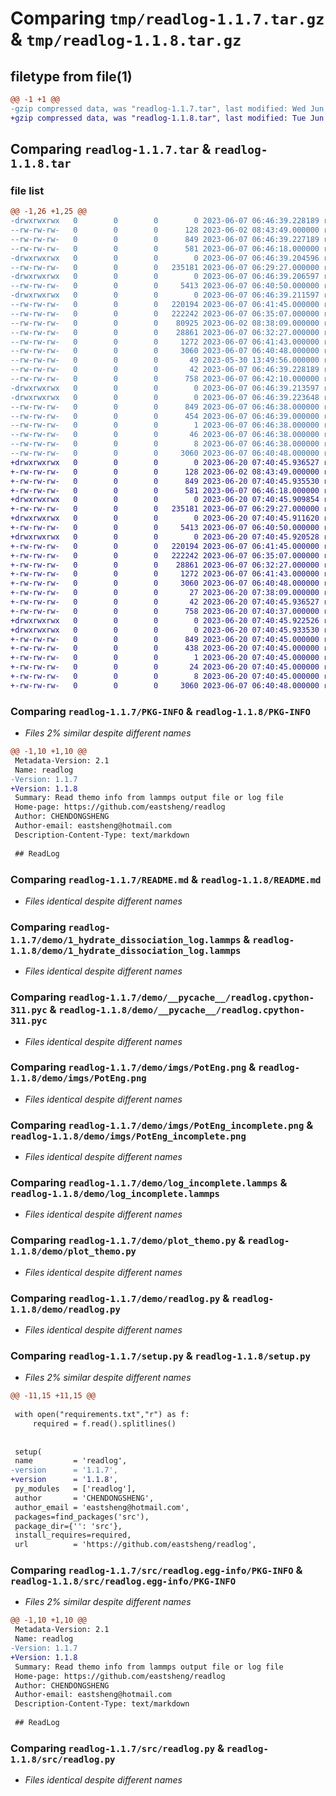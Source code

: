 # Comparing `tmp/readlog-1.1.7.tar.gz` & `tmp/readlog-1.1.8.tar.gz`

## filetype from file(1)

```diff
@@ -1 +1 @@
-gzip compressed data, was "readlog-1.1.7.tar", last modified: Wed Jun  7 06:46:39 2023, max compression
+gzip compressed data, was "readlog-1.1.8.tar", last modified: Tue Jun 20 07:40:45 2023, max compression
```

## Comparing `readlog-1.1.7.tar` & `readlog-1.1.8.tar`

### file list

```diff
@@ -1,26 +1,25 @@
-drwxrwxrwx   0        0        0        0 2023-06-07 06:46:39.228189 readlog-1.1.7/
--rw-rw-rw-   0        0        0      128 2023-06-02 08:43:49.000000 readlog-1.1.7/MANIFEST.in
--rw-rw-rw-   0        0        0      849 2023-06-07 06:46:39.227189 readlog-1.1.7/PKG-INFO
--rw-rw-rw-   0        0        0      581 2023-06-07 06:46:18.000000 readlog-1.1.7/README.md
-drwxrwxrwx   0        0        0        0 2023-06-07 06:46:39.204596 readlog-1.1.7/demo/
--rw-rw-rw-   0        0        0   235181 2023-06-07 06:29:27.000000 readlog-1.1.7/demo/1_hydrate_dissociation_log.lammps
-drwxrwxrwx   0        0        0        0 2023-06-07 06:46:39.206597 readlog-1.1.7/demo/__pycache__/
--rw-rw-rw-   0        0        0     5413 2023-06-07 06:40:50.000000 readlog-1.1.7/demo/__pycache__/readlog.cpython-311.pyc
-drwxrwxrwx   0        0        0        0 2023-06-07 06:46:39.211597 readlog-1.1.7/demo/imgs/
--rw-rw-rw-   0        0        0   220194 2023-06-07 06:41:45.000000 readlog-1.1.7/demo/imgs/PotEng.png
--rw-rw-rw-   0        0        0   222242 2023-06-07 06:35:07.000000 readlog-1.1.7/demo/imgs/PotEng_incomplete.png
--rw-rw-rw-   0        0        0    80925 2023-06-02 08:38:09.000000 readlog-1.1.7/demo/log.lammps
--rw-rw-rw-   0        0        0    28861 2023-06-07 06:32:27.000000 readlog-1.1.7/demo/log_incomplete.lammps
--rw-rw-rw-   0        0        0     1272 2023-06-07 06:41:43.000000 readlog-1.1.7/demo/plot_themo.py
--rw-rw-rw-   0        0        0     3060 2023-06-07 06:40:48.000000 readlog-1.1.7/demo/readlog.py
--rw-rw-rw-   0        0        0       49 2023-05-30 13:49:56.000000 readlog-1.1.7/requirements.txt
--rw-rw-rw-   0        0        0       42 2023-06-07 06:46:39.228189 readlog-1.1.7/setup.cfg
--rw-rw-rw-   0        0        0      758 2023-06-07 06:42:10.000000 readlog-1.1.7/setup.py
-drwxrwxrwx   0        0        0        0 2023-06-07 06:46:39.213597 readlog-1.1.7/src/
-drwxrwxrwx   0        0        0        0 2023-06-07 06:46:39.223648 readlog-1.1.7/src/readlog.egg-info/
--rw-rw-rw-   0        0        0      849 2023-06-07 06:46:38.000000 readlog-1.1.7/src/readlog.egg-info/PKG-INFO
--rw-rw-rw-   0        0        0      454 2023-06-07 06:46:39.000000 readlog-1.1.7/src/readlog.egg-info/SOURCES.txt
--rw-rw-rw-   0        0        0        1 2023-06-07 06:46:38.000000 readlog-1.1.7/src/readlog.egg-info/dependency_links.txt
--rw-rw-rw-   0        0        0       46 2023-06-07 06:46:38.000000 readlog-1.1.7/src/readlog.egg-info/requires.txt
--rw-rw-rw-   0        0        0        8 2023-06-07 06:46:38.000000 readlog-1.1.7/src/readlog.egg-info/top_level.txt
--rw-rw-rw-   0        0        0     3060 2023-06-07 06:40:48.000000 readlog-1.1.7/src/readlog.py
+drwxrwxrwx   0        0        0        0 2023-06-20 07:40:45.936527 readlog-1.1.8/
+-rw-rw-rw-   0        0        0      128 2023-06-02 08:43:49.000000 readlog-1.1.8/MANIFEST.in
+-rw-rw-rw-   0        0        0      849 2023-06-20 07:40:45.935530 readlog-1.1.8/PKG-INFO
+-rw-rw-rw-   0        0        0      581 2023-06-07 06:46:18.000000 readlog-1.1.8/README.md
+drwxrwxrwx   0        0        0        0 2023-06-20 07:40:45.909854 readlog-1.1.8/demo/
+-rw-rw-rw-   0        0        0   235181 2023-06-07 06:29:27.000000 readlog-1.1.8/demo/1_hydrate_dissociation_log.lammps
+drwxrwxrwx   0        0        0        0 2023-06-20 07:40:45.911620 readlog-1.1.8/demo/__pycache__/
+-rw-rw-rw-   0        0        0     5413 2023-06-07 06:40:50.000000 readlog-1.1.8/demo/__pycache__/readlog.cpython-311.pyc
+drwxrwxrwx   0        0        0        0 2023-06-20 07:40:45.920528 readlog-1.1.8/demo/imgs/
+-rw-rw-rw-   0        0        0   220194 2023-06-07 06:41:45.000000 readlog-1.1.8/demo/imgs/PotEng.png
+-rw-rw-rw-   0        0        0   222242 2023-06-07 06:35:07.000000 readlog-1.1.8/demo/imgs/PotEng_incomplete.png
+-rw-rw-rw-   0        0        0    28861 2023-06-07 06:32:27.000000 readlog-1.1.8/demo/log_incomplete.lammps
+-rw-rw-rw-   0        0        0     1272 2023-06-07 06:41:43.000000 readlog-1.1.8/demo/plot_themo.py
+-rw-rw-rw-   0        0        0     3060 2023-06-07 06:40:48.000000 readlog-1.1.8/demo/readlog.py
+-rw-rw-rw-   0        0        0       27 2023-06-20 07:38:09.000000 readlog-1.1.8/requirements.txt
+-rw-rw-rw-   0        0        0       42 2023-06-20 07:40:45.936527 readlog-1.1.8/setup.cfg
+-rw-rw-rw-   0        0        0      758 2023-06-20 07:40:37.000000 readlog-1.1.8/setup.py
+drwxrwxrwx   0        0        0        0 2023-06-20 07:40:45.922526 readlog-1.1.8/src/
+drwxrwxrwx   0        0        0        0 2023-06-20 07:40:45.933530 readlog-1.1.8/src/readlog.egg-info/
+-rw-rw-rw-   0        0        0      849 2023-06-20 07:40:45.000000 readlog-1.1.8/src/readlog.egg-info/PKG-INFO
+-rw-rw-rw-   0        0        0      438 2023-06-20 07:40:45.000000 readlog-1.1.8/src/readlog.egg-info/SOURCES.txt
+-rw-rw-rw-   0        0        0        1 2023-06-20 07:40:45.000000 readlog-1.1.8/src/readlog.egg-info/dependency_links.txt
+-rw-rw-rw-   0        0        0       24 2023-06-20 07:40:45.000000 readlog-1.1.8/src/readlog.egg-info/requires.txt
+-rw-rw-rw-   0        0        0        8 2023-06-20 07:40:45.000000 readlog-1.1.8/src/readlog.egg-info/top_level.txt
+-rw-rw-rw-   0        0        0     3060 2023-06-07 06:40:48.000000 readlog-1.1.8/src/readlog.py
```

### Comparing `readlog-1.1.7/PKG-INFO` & `readlog-1.1.8/PKG-INFO`

 * *Files 2% similar despite different names*

```diff
@@ -1,10 +1,10 @@
 Metadata-Version: 2.1
 Name: readlog
-Version: 1.1.7
+Version: 1.1.8
 Summary: Read themo info from lammps output file or log file
 Home-page: https://github.com/eastsheng/readlog
 Author: CHENDONGSHENG
 Author-email: eastsheng@hotmail.com
 Description-Content-Type: text/markdown
 
 ## ReadLog
```

### Comparing `readlog-1.1.7/README.md` & `readlog-1.1.8/README.md`

 * *Files identical despite different names*

### Comparing `readlog-1.1.7/demo/1_hydrate_dissociation_log.lammps` & `readlog-1.1.8/demo/1_hydrate_dissociation_log.lammps`

 * *Files identical despite different names*

### Comparing `readlog-1.1.7/demo/__pycache__/readlog.cpython-311.pyc` & `readlog-1.1.8/demo/__pycache__/readlog.cpython-311.pyc`

 * *Files identical despite different names*

### Comparing `readlog-1.1.7/demo/imgs/PotEng.png` & `readlog-1.1.8/demo/imgs/PotEng.png`

 * *Files identical despite different names*

### Comparing `readlog-1.1.7/demo/imgs/PotEng_incomplete.png` & `readlog-1.1.8/demo/imgs/PotEng_incomplete.png`

 * *Files identical despite different names*

### Comparing `readlog-1.1.7/demo/log_incomplete.lammps` & `readlog-1.1.8/demo/log_incomplete.lammps`

 * *Files identical despite different names*

### Comparing `readlog-1.1.7/demo/plot_themo.py` & `readlog-1.1.8/demo/plot_themo.py`

 * *Files identical despite different names*

### Comparing `readlog-1.1.7/demo/readlog.py` & `readlog-1.1.8/demo/readlog.py`

 * *Files identical despite different names*

### Comparing `readlog-1.1.7/setup.py` & `readlog-1.1.8/setup.py`

 * *Files 2% similar despite different names*

```diff
@@ -11,15 +11,15 @@
 
 with open("requirements.txt","r") as f:
     required = f.read().splitlines()
 
 
 setup(
 name         = 'readlog',
-version      = '1.1.7',
+version      = '1.1.8',
 py_modules   = ['readlog'],
 author       = 'CHENDONGSHENG',
 author_email = 'eastsheng@hotmail.com',
 packages=find_packages('src'),
 package_dir={'': 'src'},
 install_requires=required,
 url          = 'https://github.com/eastsheng/readlog',
```

### Comparing `readlog-1.1.7/src/readlog.egg-info/PKG-INFO` & `readlog-1.1.8/src/readlog.egg-info/PKG-INFO`

 * *Files 2% similar despite different names*

```diff
@@ -1,10 +1,10 @@
 Metadata-Version: 2.1
 Name: readlog
-Version: 1.1.7
+Version: 1.1.8
 Summary: Read themo info from lammps output file or log file
 Home-page: https://github.com/eastsheng/readlog
 Author: CHENDONGSHENG
 Author-email: eastsheng@hotmail.com
 Description-Content-Type: text/markdown
 
 ## ReadLog
```

### Comparing `readlog-1.1.7/src/readlog.py` & `readlog-1.1.8/src/readlog.py`

 * *Files identical despite different names*

